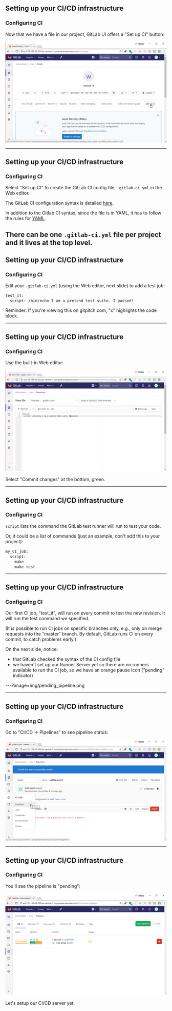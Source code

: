 ## Setting up your CI/CD infrastructure
### Configuring CI

Now that we have a file in our project, GitLab UI offers a "Set up CI" button:

![notice the "Set up CI" button](img/setup_ci.png)

---

## Setting up your CI/CD infrastructure
### Configuring CI

Select "Set up CI" to create the GitLab CI config file, `.gitlab-ci.yml` in the Web editor.

The GitLab CI configuration syntax is detailed
[here](https://docs.gitlab.com/ce/ci/yaml/README.html).

In addition to the Gitlab CI syntax, since the file is in YAML,
it has to follow the rules for [YAML](http://yaml.org).

There can be one `.gitlab-ci.yml` file per project and it lives at the top level.
---
## Setting up your CI/CD infrastructure
### Configuring CI

Edit your `.gitlab-ci.yml` (using the Web editor, next slide) to add a test job:


```console
test_it:
  script: /bin/echo I am a pretend test suite. I passed!
```
Reminder: If you're viewing this on gitpitch.com, "x" highlights the code block.


---
## Setting up your CI/CD infrastructure
### Configuring CI

Use the built-in Web editor:

![img](img/pretend_test_1.png)

Select "Commit changes" at the bottom, green.

---

## Setting up your CI/CD infrastructure
### Configuring CI

`script` lists the command the GitLab test runner will run to test your code.

Or, it could be a list of commands (just an example, don't add this to your project):

```console
my_CI_job:
  script:
  - make
  - make test
```


---


## Setting up your CI/CD infrastructure
### Configuring CI

Our first CI job, "test_it", will run on every commit 
to test the new revision. It will run the test command
we specified.

(It _is_ possible to run CI jobs on specific branches
only, e.g., only on merge requests into the "master" branch.
By default, GitLab runs CI on every commit,
to catch problems early.)

On the next slide, notice:
- that GitLab checked the syntax of the CI config file
- we haven't set up our Runner Server yet so there are no runners available to run the CI job, so we have an orange pause icon ("pending" indicator)

---?image=img/pending_pipeline.png

---
## Setting up your CI/CD infrastructure
### Configuring CI
Go to "CI/CD -> Pipelines" to see pipeline status:

![pipelines menu](img/pipelines_menu.png)

---
## Setting up your CI/CD infrastructure
### Configuring CI
You'll see the pipeline is "pending":

![stuck pipeline](img/stuck_pipeline.png)

Let's setup our CI/CD server yet.
